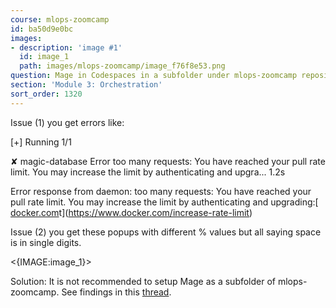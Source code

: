 ```yaml
---
course: mlops-zoomcamp
id: ba50d9e0bc
images:
- description: 'image #1'
  id: image_1
  path: images/mlops-zoomcamp/image_f76f8e53.png
question: Mage in Codespaces in a subfolder under mlops-zoomcamp repository
section: 'Module 3: Orchestration'
sort_order: 1320
---
```


Issue (1) you get errors like:

[+] Running 1/1

✘ magic-database Error too many requests: You have reached your pull rate limit. You may increase the limit by authenticating and upgra...                       1.2s

Error response from daemon: too many requests: You have reached your pull rate limit. You may increase the limit by authenticating and upgrading:[ [docker.com](https://www.docker.com/increase-rate-limi)t](https://www.docker.com/increase-rate-limit)

Issue (2) you get these popups with different % values but all saying space is in single digits.

<{IMAGE:image_1}>

Solution: It is not recommended to setup Mage as a subfolder of mlops-zoomcamp. See findings in this [thread](https://datatalks-club.slack.com/archives/C02R98X7DS9/p1716963258584219).


